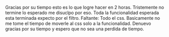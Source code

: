 Gracias por su tiempo esto es lo que logre hacer en 2 horas.
Tristemente no termine lo esperado me disuclpo por eso.
Toda la funcionalidad esperada esta terminada expecto por el filtro.
Faltante:
Todo el css.
Basicamente no me tome el tiempo de moverle al css solo a la funcionalidad.
Denuevo gracias por su tiempo y espero que no sea una perdida de tiempo.
